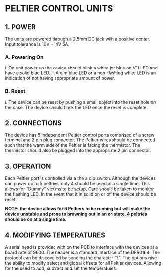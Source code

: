 # PELTIER CONTROL UNITS

## 1.	POWER
The units are powered through a 2.5mm DC jack with a positive center. Input tolerance is 10V – 14V 5A. 
### A.	Powering On
i.	On unit power up the device should blink a white (or blue on V1) LED and have a solid blue LED.
ii.	A dim blue LED or a non-flashing white LED is an indication of not having appropriate amount of power. 
### B.	Reset
i.	The device can be reset by pushing a small object into the reset hole on the case. The device should flask the LED once the reset is complete.

## 2.	CONNECTIONS
The device has 5 independent Peltier control ports comprised of a screw terminal and 2 pin plug connector. The Peltier wires should be connected such that the warm side of the Peltier is facing the thermistor. The thermistor should also be plugged into the appropriate 2 pin connector. 

## 3.	OPERATION
Each Peltier port is controlled via a the a dip switch. Although the devices can power up to 5 peltries, only 4 should be used at a single time. This allows for “Dummy” victims to be setup. Care should be taken to monitor the flashing LED. In the event that it in solid on or off the device should be reset.

**NOTE: the device allows for 5 Peltiers to be running but will make the device unstable and prone to browning out in an on state. 4 peltries should be on at a single time.**

## 4.	MODIFYING TEMPERATURES
A serial head is provided with on the PCB to interface with the devices at a board rate of 9600. The header is a standard interface of the DFR0164. The protocol can be discovered by sending the character “?”. The options give the ability to modify select and global offsets for all Peltier devices. Allowing for the used to add, subtract and set the temperatures.


